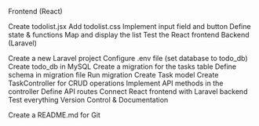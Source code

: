 Frontend (React)

Create todolist.jsx
Add todolist.css
Implement input field and button
Define state & functions
Map and display the list
Test the React frontend
Backend (Laravel)

Create a new Laravel project
Configure .env file (set database to todo_db)
Create todo_db in MySQL
Create a migration for the tasks table
Define schema in migration file
Run migration
Create Task model
Create TaskController for CRUD operations
Implement API methods in the controller
Define API routes
Connect React frontend with Laravel backend
Test everything
Version Control & Documentation

Create a README.md for Git

